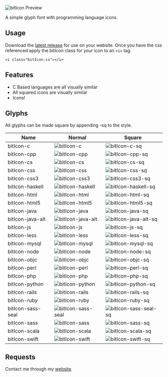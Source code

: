 ![bitIcon Preview](https://www.dropbox.com/s/5n0wt599jto4mtz/bitIcon-preview.svg?dl=1)

A simple glyph font with programming language icons.

## Usage

Download the [latest release](https://github.com/bitHero/bitIcon/releases/latest)  for use on your website. Once you have the css referenced apply the bitIcon class for your icon to an `<i>` tag.

```
<i class="bitIcon-cs"></i>
```

## Features

* C Based languages are all visually similar
* All squared icons are visually similar
* Icons!

## Glyphs

All glyphs can be made square by appending -sq to the style.

| Name | Normal | Square |
|---|---|---|
| bitIcon-c | ![bitIcon-c](https://cdn.rawgit.com/bitHero/bitIcon/master/svg/c.svg) | ![bitIcon-c-sq](https://cdn.rawgit.com/bitHero/bitIcon/master/svg/c-sq.svg) |
| bitIcon-cpp | ![bitIcon-cpp](https://cdn.rawgit.com/bitHero/bitIcon/master/svg/cpp.svg) | ![bitIcon-cpp-sq](https://cdn.rawgit.com/bitHero/bitIcon/master/svg/cpp-sq.svg) |
| bitIcon-cs | ![bitIcon-cs](https://cdn.rawgit.com/bitHero/bitIcon/master/svg/cs.svg) | ![bitIcon-cs-sq](https://cdn.rawgit.com/bitHero/bitIcon/master/svg/cs-sq.svg) |
| bitIcon-css | ![bitIcon-css](https://cdn.rawgit.com/bitHero/bitIcon/master/svg/css.svg) | ![bitIcon-css-sq](https://cdn.rawgit.com/bitHero/bitIcon/master/svg/css-sq.svg) |
| bitIcon-css3 | ![bitIcon-css3](https://cdn.rawgit.com/bitHero/bitIcon/master/svg/css3.svg) | ![bitIcon-css3-sq](https://cdn.rawgit.com/bitHero/bitIcon/master/svg/css3-sq.svg) |
| bitIcon-haskell | ![bitIcon-haskell](https://cdn.rawgit.com/bitHero/bitIcon/master/svg/haskell.svg) | ![bitIcon-haskell-sq](https://cdn.rawgit.com/bitHero/bitIcon/master/svg/haskell-sq.svg) |
| bitIcon-html | ![bitIcon-html](https://cdn.rawgit.com/bitHero/bitIcon/master/svg/html.svg) | ![bitIcon-html-sq](https://cdn.rawgit.com/bitHero/bitIcon/master/svg/html-sq.svg) |
| bitIcon-html5 | ![bitIcon-html5](https://cdn.rawgit.com/bitHero/bitIcon/master/svg/html5.svg) | ![bitIcon-html5-sq](https://cdn.rawgit.com/bitHero/bitIcon/master/svg/html5-sq.svg) |
| bitIcon-java | ![bitIcon-java](https://cdn.rawgit.com/bitHero/bitIcon/master/svg/java.svg) | ![bitIcon-java-sq](https://cdn.rawgit.com/bitHero/bitIcon/master/svg/java-sq.svg) |
| bitIcon-java-alt | ![bitIcon-java-alt](https://cdn.rawgit.com/bitHero/bitIcon/master/svg/java-alt.svg) | ![bitIcon-java-alt-sq](https://cdn.rawgit.com/bitHero/bitIcon/master/svg/java-alt-sq.svg) |
| bitIcon-js | ![bitIcon-js](https://cdn.rawgit.com/bitHero/bitIcon/master/svg/js.svg) | ![bitIcon-js-sq](https://cdn.rawgit.com/bitHero/bitIcon/master/svg/js-sq.svg) |
| bitIcon-less | ![bitIcon-less](https://cdn.rawgit.com/bitHero/bitIcon/master/svg/less.svg) | ![bitIcon-less-sq](https://cdn.rawgit.com/bitHero/bitIcon/master/svg/less-sq.svg) |
| bitIcon-mysql | ![bitIcon-mysql](https://cdn.rawgit.com/bitHero/bitIcon/master/svg/mysql.svg) | ![bitIcon-mysql-sq](https://cdn.rawgit.com/bitHero/bitIcon/master/svg/mysql-sq.svg) |
| bitIcon-node | ![bitIcon-node](https://cdn.rawgit.com/bitHero/bitIcon/master/svg/node.svg) | ![bitIcon-node-sq](https://cdn.rawgit.com/bitHero/bitIcon/master/svg/node-sq.svg) |
| bitIcon-objc | ![bitIcon-objc](https://cdn.rawgit.com/bitHero/bitIcon/master/svg/objc.svg) | ![bitIcon-objc-sq](https://cdn.rawgit.com/bitHero/bitIcon/master/svg/objc-sq.svg) |
| bitIcon-perl | ![bitIcon-perl](https://cdn.rawgit.com/bitHero/bitIcon/master/svg/perl.svg) | ![bitIcon-perl-sq](https://cdn.rawgit.com/bitHero/bitIcon/master/svg/perl-sq.svg) |
| bitIcon-php | ![bitIcon-php](https://cdn.rawgit.com/bitHero/bitIcon/master/svg/php.svg) | ![bitIcon-php-sq](https://cdn.rawgit.com/bitHero/bitIcon/master/svg/php-sq.svg) |
| bitIcon-python | ![bitIcon-python](https://cdn.rawgit.com/bitHero/bitIcon/master/svg/python.svg) | ![bitIcon-python-sq](https://cdn.rawgit.com/bitHero/bitIcon/master/svg/python-sq.svg) |
| bitIcon-rails | ![bitIcon-rails](https://cdn.rawgit.com/bitHero/bitIcon/master/svg/rails.svg) | ![bitIcon-rails-sq](https://cdn.rawgit.com/bitHero/bitIcon/master/svg/rails-sq.svg) |
| bitIcon-ruby | ![bitIcon-ruby](https://cdn.rawgit.com/bitHero/bitIcon/master/svg/ruby.svg) | ![bitIcon-ruby-sq](https://cdn.rawgit.com/bitHero/bitIcon/master/svg/ruby-sq.svg) |
| bitIcon-sass-seal | ![bitIcon-sass-seal](https://cdn.rawgit.com/bitHero/bitIcon/master/svg/sass-seal.svg) | ![bitIcon-sass-seal-sq](https://cdn.rawgit.com/bitHero/bitIcon/master/svg/sass-seal-sq.svg) |
| bitIcon-sass | ![bitIcon-sass](https://cdn.rawgit.com/bitHero/bitIcon/master/svg/sass.svg) | ![bitIcon-sass-sq](https://cdn.rawgit.com/bitHero/bitIcon/master/svg/sass-sq.svg) |
| bitIcon-scala | ![bitIcon-scala](https://cdn.rawgit.com/bitHero/bitIcon/master/svg/scala.svg) | ![bitIcon-scala-sq](https://cdn.rawgit.com/bitHero/bitIcon/master/svg/scala-sq.svg) |
| bitIcon-swift | ![bitIcon-swift](https://cdn.rawgit.com/bitHero/bitIcon/master/svg/swift.svg) | ![bitIcon-swift-sq](https://cdn.rawgit.com/bitHero/bitIcon/master/svg/swift-sq.svg) |

## Requests

Contact me through my [website](http://www.hawker.cc/).
